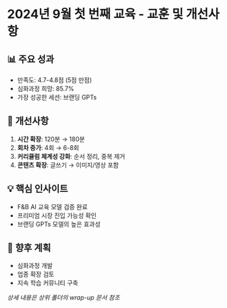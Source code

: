 # 2024년 9월 첫 번째 교육 - 교훈 및 개선사항

## 📊 주요 성과
- 만족도: 4.7-4.8점 (5점 만점)
- 심화과정 희망: 85.7%
- 가장 성공한 세션: 브랜딩 GPTs

## 🔧 개선사항
1. **시간 확장**: 120분 → 180분
2. **회차 증가**: 4회 → 6-8회
3. **커리큘럼 체계성 강화**: 순서 정리, 중복 제거
4. **콘텐츠 확장**: 글쓰기 → 이미지/영상 포함

## 💡 핵심 인사이트
- F&B AI 교육 모델 검증 완료
- 프리미엄 시장 진입 가능성 확인
- 브랜딩 GPTs 모델의 높은 효과성

## 🚀 향후 계획
- 심화과정 개발
- 업종 확장 검토
- 지속 학습 커뮤니티 구축

*상세 내용은 상위 폴더의 wrap-up 문서 참조*